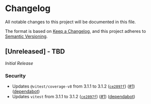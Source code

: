 # Changelog

All notable changes to this project will be documented in this file.

The format is based on [Keep a Changelog](https://keepachangelog.com/en/1.1.0/),
and this project adheres to [Semantic Versioning](https://semver.org/spec/v2.0.0.html).

## [Unreleased] - TBD

_Initial Release_

### Security

- Updates `@vitest/coverage-v8` from 3.1.1 to 3.1.2 ([`ce2897f`](https://github.com/jelmore1674/github-action-helpers/commit/ce2897f495b6fef2da88a6f5164c4f661ccd64a7)) ([#1](https://github.com/jelmore1674/github-action-helpers/pull/1)) ([dependabot](https://github.com/apps/dependabot))
- Updates `vitest` from 3.1.1 to 3.1.2 ([`ce2897f`](https://github.com/jelmore1674/github-action-helpers/commit/ce2897f495b6fef2da88a6f5164c4f661ccd64a7)) ([#1](https://github.com/jelmore1674/github-action-helpers/pull/1)) ([dependabot](https://github.com/apps/dependabot))

